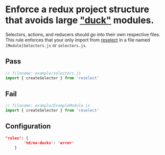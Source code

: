 # Enforce a redux project structure that avoids large ["duck"](https://github.com/erikras/ducks-modular-redux) modules.

Selectors, actions, and reducers should go into their own respective files. This rule enforces that your only import from [reselect](https://npmjs.com/package/reselect) in a file named `[Module]Selectors.js` or `selectors.js`.

## Pass

```js
// filename: example/selectors.js
import { createSelector } from 'reselect'
```

## Fail

```js
// filename: example/ExampleModule.js
import { createSelector } from 'reselect'
```

## Configuration

```json
"rules": {
        'td/no-ducks': 'error'
    }
```

